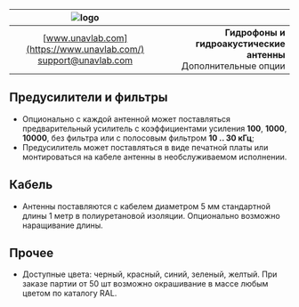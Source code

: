 | ![logo](https://ucnl.github.io/documentation/sm_logo.png) |  |
| :---: | ---: |
| [www.unavlab.com](https://www.unavlab.com/) <br/> [support@unavlab.com](mailto:support@unavlab.com) | **Гидрофоны и гидроакустические антенны** <br/> Дополнительные опции |

## Предусилители и фильтры

* Опционально с каждой антенной может поставляться предварительный усилитель с коэффициентами усиления **100**, **1000**, 
**10000**, без фильтра или с полосовым фильтром **10 .. 30 кГц**;
* Предусилитель может поставляться в виде печатной платы или монтироваться на кабеле антенны в необслуживаемом исполнении.

## Кабель

* Антенны поставляются с кабелем диаметром 5 мм стандартной длины 1 метр в полиуретановой изоляции. Опционально возможно наращивание длины.

## Прочее

* Доступные цвета: черный, красный, синий, зеленый, желтый. При заказе партии от 50 шт возможно окрашивание в массе любым цветом по каталогу RAL.

